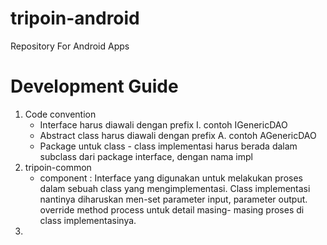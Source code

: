 # tripoin-android
Repository For Android Apps

Development Guide 
==================
1. Code convention
	- Interface harus diawali dengan prefix I. contoh IGenericDAO
	- Abstract class harus diawali dengan prefix A. contoh AGenericDAO
	- Package untuk class - class implementasi harus berada dalam subclass dari package interface, dengan nama impl
2. tripoin-common
    - component : Interface yang digunakan untuk melakukan proses dalam sebuah class yang mengimplementasi. Class implementasi nantinya diharuskan men-set parameter input, parameter output. override  method process untuk detail masing- masing proses di class implementasinya.
3. 